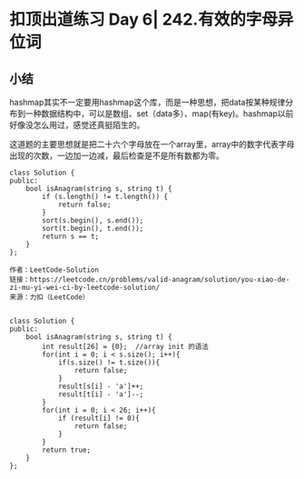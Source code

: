 # 扣顶出道练习 Day 6| 242.有效的字母异位词
## 小结
hashmap其实不一定要用hashmap这个库，而是一种思想，把data按某种规律分布到一种数据结构中，可以是数组、set（data多）、map(有key)。hashmap以前好像没怎么用过，感觉还真挺陌生的。

这道题的主要思想就是把二十六个字母放在一个array里，array中的数字代表字母出现的次数，一边加一边减，最后检查是不是所有数都为零。

```
class Solution {
public:
    bool isAnagram(string s, string t) {
        if (s.length() != t.length()) {
            return false;
        }
        sort(s.begin(), s.end());
        sort(t.begin(), t.end());
        return s == t;
    }
};

作者：LeetCode-Solution
链接：https://leetcode.cn/problems/valid-anagram/solution/you-xiao-de-zi-mu-yi-wei-ci-by-leetcode-solution/
来源：力扣（LeetCode）


class Solution {
public:
    bool isAnagram(string s, string t) {
        int result[26] = {0};  //array init 的语法
        for(int i = 0; i < s.size(); i++){
            if(s.size() != t.size()){
                return false;
            }
            result[s[i] - 'a']++;
            result[t[i] - 'a']--;
        }
        for(int i = 0; i < 26; i++){
            if (result[i] != 0){
                return false;
            }
        }
        return true;
    }
};
```